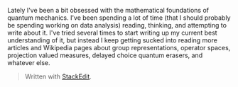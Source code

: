 Lately I've been a bit obsessed with the mathematical foundations of quantum mechanics. I've been spending a lot of time (that I should probably be spending working on data analysis) reading, thinking, and attempting to write about it. I've tried several times to start writing up my current best understanding of it, but instead I keep getting sucked into reading more articles and Wikipedia pages about group representations, operator spaces, projection valued measures, delayed choice quantum erasers, and whatever else.


> Written with [StackEdit](https://stackedit.io/).
<!--stackedit_data:
eyJoaXN0b3J5IjpbLTkyMDkxODQ2MCw5Njg1MjM0ODgsLTE3ND
c3NDQ0ODUsMTMxNTYzODc4NSwtMTg5MTEyMDI2XX0=
-->